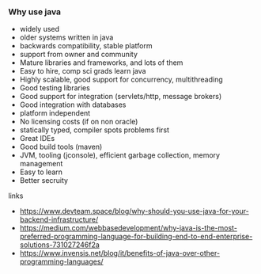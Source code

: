 
### Why use java

- widely used
- older systems written in java
- backwards compatibility, stable platform
- support from owner and community
- Mature libraries and frameworks, and lots of them
- Easy to hire, comp sci grads learn java
- Highly scalable, good support for concurrency, multithreading
- Good testing libraries
- Good support for integration (servlets/http, message brokers)
- Good integration with databases
- platform independent
- No licensing costs (if on non oracle)
- statically typed, compiler spots problems first
- Great IDEs
- Good build tools (maven)
- JVM, tooling (jconsole), efficient garbage collection, memory management
- Easy to learn
- Better secruity

links

- https://www.devteam.space/blog/why-should-you-use-java-for-your-backend-infrastructure/
- https://medium.com/webbasedevelopment/why-java-is-the-most-preferred-programming-language-for-building-end-to-end-enterprise-solutions-731027246f2a
- https://www.invensis.net/blog/it/benefits-of-java-over-other-programming-languages/
